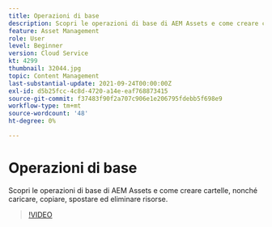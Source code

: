 ```yaml
---
title: Operazioni di base
description: Scopri le operazioni di base di AEM Assets e come creare cartelle, nonché caricare, copiare, spostare ed eliminare risorse.
feature: Asset Management
role: User
level: Beginner
version: Cloud Service
kt: 4299
thumbnail: 32044.jpg
topic: Content Management
last-substantial-update: 2021-09-24T00:00:00Z
exl-id: d5b25fcc-4c8d-4720-a14e-eaf768873415
source-git-commit: f37483f90f2a707c906e1e206795fdebb5f698e9
workflow-type: tm+mt
source-wordcount: '48'
ht-degree: 0%

---
```


# Operazioni di base

Scopri le operazioni di base di AEM Assets e come creare cartelle, nonché caricare, copiare, spostare ed eliminare risorse.

>[!VIDEO](https://video.tv.adobe.com/v/32044/?quality=12&learn=on&hidetitle=true)
